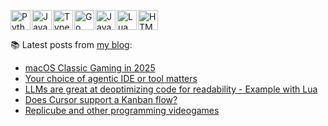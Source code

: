 <p><div style="display: flex; gap: 2px; align-items: center;">
<img src="https://images.kartones.net/langs/python.svg" alt="Python" width="32" height="32" />
<img src="https://images.kartones.net/langs/js.svg" alt="Javascript" width="32" height="32" />
<img src="https://images.kartones.net/langs/typescript.svg" alt="Typescript" width="32" height="32" />
<img src="https://images.kartones.net/langs/go.svg" alt="Go" width="32" height="32" />
<img src="https://images.kartones.net/langs/java.svg" alt="Java" width="32" height="32" />
<img src="https://images.kartones.net/langs/lua.svg" alt="Lua" width="32" height="32" />
<img src="https://images.kartones.net/langs/html.svg" alt="HTML 5" width="32" height="32" />
</div></p>

📚 Latest posts from <a href="https://blog.kartones.net/">my blog</a>:

<!--START_SECTION:blogposts-->
* [macOS Classic Gaming in 2025](https:&#x2F;&#x2F;blog.kartones.net&#x2F;post&#x2F;macos-classic-gaming-in-2025&#x2F;)
* [Your choice of agentic IDE or tool matters](https:&#x2F;&#x2F;blog.kartones.net&#x2F;post&#x2F;your-choice-of-agentic-ide-or-tool-matters&#x2F;)
* [LLMs are great at deoptimizing code for readability - Example with Lua](https:&#x2F;&#x2F;blog.kartones.net&#x2F;post&#x2F;llms-are-great-deoptimizing-code&#x2F;)
* [Does Cursor support a Kanban flow?](https:&#x2F;&#x2F;blog.kartones.net&#x2F;post&#x2F;does-cursor-support-a-kanban-flow&#x2F;)
* [Replicube and other programming videogames](https:&#x2F;&#x2F;blog.kartones.net&#x2F;post&#x2F;replicube-and-other-programming-videogames&#x2F;)
<!--END_SECTION:blogposts-->
